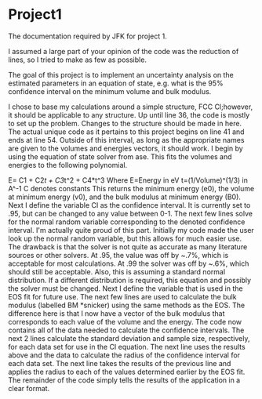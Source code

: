 Project1
========

The documentation required by JFK for project 1.

I assumed a large part of your opinion of the code was the reduction of lines, so I tried to make as few as possible.

The goal of this project is to implement an uncertainty analysis on the estimated parameters in an equation of state, 
e.g. what is the 95% confidence interval on the minimum volume and bulk modulus.

I chose to base my calculations around a simple structure, FCC Cl;however, it should be applicable to any structure.
Up until line 36, the code is mostly to set up the problem. Changes to the structure should be made in here. The actual 
unique code as it pertains to this project begins on line 41 and ends at line 54. Outside of this interval, as long 
as the appropriate names are given to the volumes and energies vectors, it should work. I begin by using the equation 
of state solver from ase. This fits the volumes and energies to the following polynomial.

E= C1 + C2*t + C3*t^2 + C4*t^3
        Where
              E=Energy in eV
              t=(1/Volume)^(1/3) in A^-1
              C denotes constants
This returns the minimum energy (e0), the volume at minimum energy (v0), and the bulk modulus at minimum energy (B0).
Next I define the variable CI as the confidence interval. It is currently set to .95, but can be changed to any value 
between 0-1.
The next few lines solve for the normal random variable corresponding to the denoted confidence interval. I'm actually 
quite proud of this part. Initially my code made the user look up the normal random variable, but this allows for much
easier use. The drawback is that the solver is not quite as accurate as many literature sources or other solvers. At .95,
the value was off by ~.7%, which is acceptable for most calculations. At .99 the solver was off by ~.6%, which should 
still be acceptable. Also, this is assuming a standard normal distribution. If a different distribution is required, 
this equation and possibly the solver must be changed.
Next I define the variable that is used in the EOS fit for future use.
The next few lines are used to calculate the bulk modulus (labelled BM *snicker) using the same methods as the EOS.
The difference here is that I now have a vector of the bulk modulus that corresponds to each value of the volume and 
the energy. The code now contains all of the data needed to calculate the confidence intervals.
The next 2 lines calculate the standard deviation and sample size, respectively, for each data set for use in the 
CI equation.
The next line uses the results above and the data to calculate the radius of the confidence interval for each data set.
The next line takes the results of the previous line and applies the radius to each of the values determined earlier by 
the EOS fit.
The remainder of the code simply tells the results of the application in a clear format.

